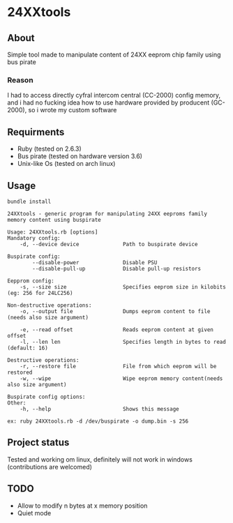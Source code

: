 # 24XXtools
## About
Simple tool made to manipulate content of 24XX eeprom chip family using bus pirate
### Reason
I had to access directly cyfral intercom central (CC-2000) config memory, and i had no fucking idea how to use hardware provided by producent (GC-2000), so i wrote my custom software
## Requirments
* Ruby (tested on 2.6.3)
* Bus pirate (tested on hardware version 3.6)
* Unix-like Os (tested on arch linux)

## Usage
```
bundle install
```
```
24XXtools - generic program for manipulating 24XX eeproms family memory content using buspirate

Usage: 24XXtools.rb [options]
Mandatory config:
    -d, --device device              Path to buspirate device

Buspirate config:
        --disable-power              Disable PSU
        --disable-pull-up            Disable pull-up resistors

Eepprom config:
    -s, --size size                  Specifies eeprom size in kilobits (eg: 256 for 24LC256)

Non-destructive operations:
    -o, --output file                Dumps eeprom content to file (needs also size argument)

    -e, --read offset                Reads eeprom content at given offset
    -l, --len len                    Specifies length in bytes to read (default: 16)

Destructive operations:
    -r, --restore file               File from which eeprom will be restored
    -w, --wipe                       Wipe eeprom memory content(needs also size argument)

Buspirate config options:
Other:
    -h, --help                       Shows this message
```
`ex: ruby 24XXtools.rb -d /dev/buspirate -o dump.bin -s 256`
## Project status
Tested and working om linux, definitely will not work in windows (contributions are welcomed)
## TODO
* Allow to modify n bytes at x memory position
* Quiet mode

